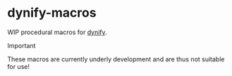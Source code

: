 # dynify-macros

WIP procedural macros for [dynify](https://github.com/loichyan/dynify).

> [!IMPORTANT]
> These macros are currently underly development and are thus not suitable for use!
